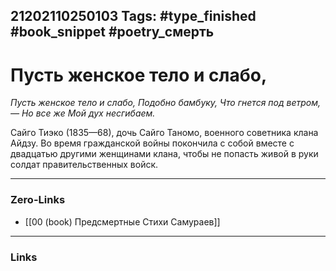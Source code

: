 21202110250103
Tags: #type_finished #book_snippet #poetry_смерть
---
# Пусть женское тело и слабо,

*Пусть женское тело и слабо,
Подобно бамбуку,
Что гнется под ветром, —
Но все же
Мой дух несгибаем.*

Сайго Тиэко (1835—68), дочь Сайго Таномо, военного советника клана Айдзу. Во время гражданской войны покончила с собой вместе с двадцатью другими женщинами клана, чтобы не попасть живой в руки солдат правительственных войск. 

---
### Zero-Links
- [[00 (book) Предсмертные Стихи Самураев]]
---
### Links
